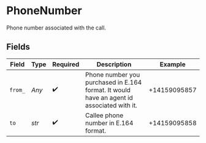 # PhoneNumber

Phone number associated with the call.


## Fields

| Field                                                                                     | Type                                                                                      | Required                                                                                  | Description                                                                               | Example                                                                                   |
| ----------------------------------------------------------------------------------------- | ----------------------------------------------------------------------------------------- | ----------------------------------------------------------------------------------------- | ----------------------------------------------------------------------------------------- | ----------------------------------------------------------------------------------------- |
| `from_`                                                                                   | *Any*                                                                                     | :heavy_check_mark:                                                                        | Phone number you purchased in E.164 format. It would have an agent id associated with it. | +14159095857                                                                              |
| `to`                                                                                      | *str*                                                                                     | :heavy_check_mark:                                                                        | Callee phone number in E.164 format.                                                      | +14159095858                                                                              |